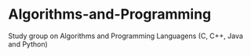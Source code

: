 # Algorithms-and-Programming
Study group on Algorithms and Programming Languagens (C, C++, Java and Python)
